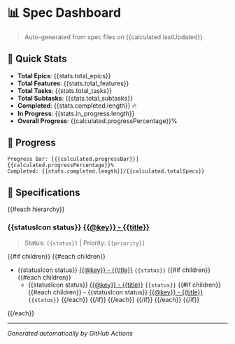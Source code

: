 # 📊 Spec Dashboard

> Auto-generated from spec files on {{calculated.lastUpdated}}

## 🎯 Quick Stats

- **Total Epics**: {{stats.total_epics}}
- **Total Features**: {{stats.total_features}}
- **Total Tasks**: {{stats.total_tasks}}
- **Total Subtasks**: {{stats.total_subtasks}}
- **Completed**: {{stats.completed.length}} 🔥
- **In Progress**: {{stats.in_progress.length}}
- **Overall Progress**: {{calculated.progressPercentage}}%

## 🚀 Progress

```
Progress Bar: [{{calculated.progressBar}}] {{calculated.progressPercentage}}%
Completed: {{stats.completed.length}}/{{calculated.totalSpecs}}
```

## 📁 Specifications

{{#each hierarchy}}

### {{statusIcon status}} [{{@key}} - {{title}}]({{@key}}/spec.md)

> Status: `{{status}}` | Priority: `{{priority}}`

{{#if children}}
{{#each children}}

- {{statusIcon status}} [{{@key}} - {{title}}]({{../@key}}/{{@key}}/spec.md) `{{status}}`
  {{#if children}}
  {{#each children}}
  - {{statusIcon status}} [{{@key}} - {{title}}]({{../../@key}}/{{../@key}}/{{@key}}/spec.md) `{{status}}`
    {{#if children}}
    {{#each children}} - {{statusIcon status}} [{{@key}} - {{title}}]({{../../../@key}}/{{../../@key}}/{{../@key}}/{{@key}}/spec.md) `{{status}}`
    {{/each}}
    {{/if}}
    {{/each}}
    {{/if}}
    {{/each}}
    {{/if}}

{{/each}}

---

_Generated automatically by GitHub Actions_
